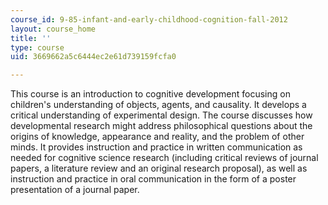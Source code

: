 ```yaml
---
course_id: 9-85-infant-and-early-childhood-cognition-fall-2012
layout: course_home
title: ''
type: course
uid: 3669662a5c6444ec2e61d739159fcfa0

---
```

This course is an introduction to cognitive development focusing on children's understanding of objects, agents, and causality. It develops a critical understanding of experimental design. The course discusses how developmental research might address philosophical questions about the origins of knowledge, appearance and reality, and the problem of other minds. It provides instruction and practice in written communication as needed for cognitive science research (including critical reviews of journal papers, a literature review and an original research proposal), as well as instruction and practice in oral communication in the form of a poster presentation of a journal paper.
